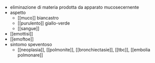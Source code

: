 - eliminazione di materia prodotta da apparato mucosecernente
- aspetto
	- [[muco]] biancastro
	- [[purulento]] giallo-verde
	- [[sangue]]
- [[emottisi]]
- [[emoftoe]]
- sintomo speventoso
	- [[neoplasia]], [[polmonite]], [[bronchiectasie]], [[tbc]], [[embolia polmonare]]